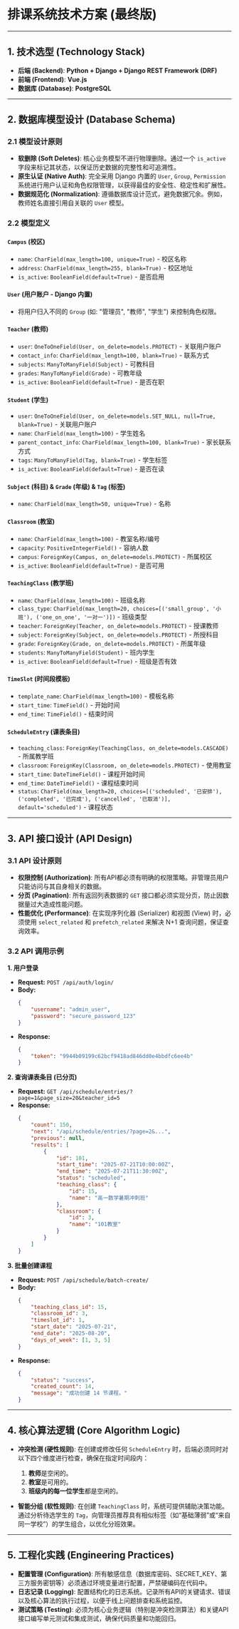 # 排课系统技术方案 (最终版)

---

## 1. 技术选型 (Technology Stack)

*   **后端 (Backend)**: **Python + Django + Django REST Framework (DRF)**
*   **前端 (Frontend)**: **Vue.js**
*   **数据库 (Database)**: **PostgreSQL**

---

## 2. 数据库模型设计 (Database Schema)

### 2.1 模型设计原则

*   **软删除 (Soft Deletes)**: 核心业务模型不进行物理删除。通过一个 `is_active` 字段来标记其状态，以保证历史数据的完整性和可追溯性。
*   **原生认证 (Native Auth)**: 完全采用 Django 内置的 `User`, `Group`, `Permission` 系统进行用户认证和角色权限管理，以获得最佳的安全性、稳定性和扩展性。
*   **数据规范化 (Normalization)**: 遵循数据库设计范式，避免数据冗余。例如，教师姓名直接引用自关联的 `User` 模型。

### 2.2 模型定义

#### `Campus` (校区)
- `name`: `CharField(max_length=100, unique=True)` - 校区名称
- `address`: `CharField(max_length=255, blank=True)` - 校区地址
- `is_active`: `BooleanField(default=True)` - 是否启用

#### `User` (用户账户 - Django 内置)
- 将用户归入不同的 `Group` (如: "管理员", "教师", "学生") 来控制角色权限。

#### `Teacher` (教师)
- `user`: `OneToOneField(User, on_delete=models.PROTECT)` - 关联用户账户
- `contact_info`: `CharField(max_length=100, blank=True)` - 联系方式
- `subjects`: `ManyToManyField(Subject)` - 可教科目
- `grades`: `ManyToManyField(Grade)` - 可教年级
- `is_active`: `BooleanField(default=True)` - 是否在职

#### `Student` (学生)
- `user`: `OneToOneField(User, on_delete=models.SET_NULL, null=True, blank=True)` - 关联用户账户
- `name`: `CharField(max_length=100)` - 学生姓名
- `parent_contact_info`: `CharField(max_length=100, blank=True)` - 家长联系方式
- `tags`: `ManyToManyField(Tag, blank=True)` - 学生标签
- `is_active`: `BooleanField(default=True)` - 是否在读

#### `Subject` (科目) & `Grade` (年级) & `Tag` (标签)
- `name`: `CharField(max_length=50, unique=True)` - 名称

#### `Classroom` (教室)
- `name`: `CharField(max_length=100)` - 教室名称/编号
- `capacity`: `PositiveIntegerField()` - 容纳人数
- `campus`: `ForeignKey(Campus, on_delete=models.PROTECT)` - 所属校区
- `is_active`: `BooleanField(default=True)` - 是否可用

#### `TeachingClass` (教学班)
- `name`: `CharField(max_length=100)` - 班级名称
- `class_type`: `CharField(max_length=20, choices=[('small_group', '小班'), ('one_on_one', '一对一')])` - 班级类型
- `teacher`: `ForeignKey(Teacher, on_delete=models.PROTECT)` - 授课教师
- `subject`: `ForeignKey(Subject, on_delete=models.PROTECT)` - 所授科目
- `grade`: `ForeignKey(Grade, on_delete=models.PROTECT)` - 所属年级
- `students`: `ManyToManyField(Student)` - 班内学生
- `is_active`: `BooleanField(default=True)` - 班级是否有效

#### `TimeSlot` (时间段模板)
- `template_name`: `CharField(max_length=100)` - 模板名称
- `start_time`: `TimeField()` - 开始时间
- `end_time`: `TimeField()` - 结束时间

#### `ScheduleEntry` (课表条目)
- `teaching_class`: `ForeignKey(TeachingClass, on_delete=models.CASCADE)` - 所属教学班
- `classroom`: `ForeignKey(Classroom, on_delete=models.PROTECT)` - 使用教室
- `start_time`: `DateTimeField()` - 课程开始时间
- `end_time`: `DateTimeField()` - 课程结束时间
- `status`: `CharField(max_length=20, choices=[('scheduled', '已安排'), ('completed', '已完成'), ('cancelled', '已取消')], default='scheduled')` - 课程状态

---

## 3. API 接口设计 (API Design)

### 3.1 API 设计原则

*   **权限控制 (Authorization)**: 所有API都必须有明确的权限策略。非管理员用户只能访问与其自身相关的数据。
*   **分页 (Pagination)**: 所有返回列表数据的 `GET` 接口都必须实现分页，防止因数据量过大造成性能问题。
*   **性能优化 (Performance)**: 在实现序列化器 (Serializer) 和视图 (View) 时，必须使用 `select_related` 和 `prefetch_related` 来解决 N+1 查询问题，保证查询效率。

### 3.2 API 调用示例

**1. 用户登录**
*   **Request:** `POST /api/auth/login/`
*   **Body:**
    ```json
    {
        "username": "admin_user",
        "password": "secure_password_123"
    }
    ```
*   **Response:**
    ```json
    {
        "token": "9944b09199c62bcf9418ad846dd0e4bbdfc6ee4b"
    }
    ```

**2. 查询课表条目 (已分页)**
*   **Request:** `GET /api/schedule/entries/?page=1&page_size=20&teacher_id=5`
*   **Response:**
    ```json
    {
        "count": 150,
        "next": "/api/schedule/entries/?page=2&...",
        "previous": null,
        "results": [
            {
                "id": 101,
                "start_time": "2025-07-21T10:00:00Z",
                "end_time": "2025-07-21T11:30:00Z",
                "status": "scheduled",
                "teaching_class": {
                    "id": 15,
                    "name": "高一数学暑期冲刺班"
                },
                "classroom": {
                    "id": 3,
                    "name": "101教室"
                }
            }
        ]
    }
    ```

**3. 批量创建课程**
*   **Request:** `POST /api/schedule/batch-create/`
*   **Body:**
    ```json
    {
        "teaching_class_id": 15,
        "classroom_id": 3,
        "timeslot_id": 1,
        "start_date": "2025-07-21",
        "end_date": "2025-08-20",
        "days_of_week": [1, 3, 5]
    }
    ```
*   **Response:**
    ```json
    {
        "status": "success",
        "created_count": 14,
        "message": "成功创建 14 节课程。"
    }
    ```

---

## 4. 核心算法逻辑 (Core Algorithm Logic)

*   **冲突检测 (硬性规则)**: 在创建或修改任何 `ScheduleEntry` 时，后端必须同时对以下四个维度进行检查，确保在指定时间段内：
    1.  **教师**是空闲的。
    2.  **教室**是可用的。
    3.  **班级内的每一位学生**都是空闲的。

*   **智能分组 (软性规则)**: 在创建 `TeachingClass` 时，系统可提供辅助决策功能。通过分析待选学生的 `Tag`，向管理员推荐具有相似标签（如“基础薄弱”或“来自同一学校”）的学生组合，以优化分班效果。

---

## 5. 工程化实践 (Engineering Practices)

*   **配置管理 (Configuration)**: 所有敏感信息（数据库密码、SECRET_KEY、第三方服务密钥等）必须通过环境变量进行配置，严禁硬编码在代码中。
*   **日志记录 (Logging)**: 配置结构化的日志系统。记录所有API的关键请求、错误以及核心算法的执行过程，以便于线上问题排查和系统监控。
*   **测试策略 (Testing)**: 必须为核心业务逻辑（特别是冲突检测算法）和关键API接口编写单元测试和集成测试，确保代码质量和功能回归。
